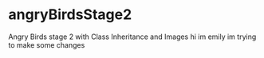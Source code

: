 # angryBirdsStage2
Angry Birds stage 2 with Class Inheritance and Images
hi im emily im trying to make some changes 
